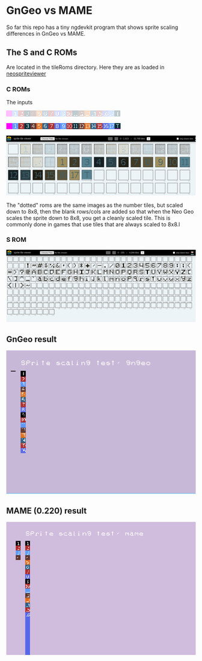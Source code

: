 # GnGeo vs MAME

So far this repo has a tiny ngdevkit program that shows sprite scaling differences in GnGeo vs MAME.

## The S and C ROMs

Are located in the tileRoms directory. Here they are as loaded in [neospriteviewer](https://city41.github.io/neospriteviewer/)

### C ROMs

The inputs  

![numbered tiles scaled](./numberedTiles_scaled.png)  

![numbered tiles ](./numberedTiles.png)

![c roms in viewer](./cTilesInNeoSpriteViewer.png)

The "dotted" roms are the same images as the number tiles, but scaled down to 8x8, then the blank rows/cols are added so that when the Neo Geo scales the sprite down to 8x8, you get a cleanly scaled tile. This is commonly done in games that use tiles that are always scaled to 8x8.l

### S ROM

![s rom in viewer](./sTilesInNeoSpriteViewer.png)

## GnGeo result

![gngeo result](./gngeoResult2.png)

## MAME (0.220) result

![mame result](./mame0220result.png)

